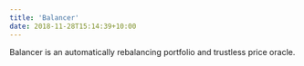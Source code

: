 ```yaml
---
title: 'Balancer'
date: 2018-11-28T15:14:39+10:00
---
```


Balancer is an automatically rebalancing portfolio and trustless price oracle.
